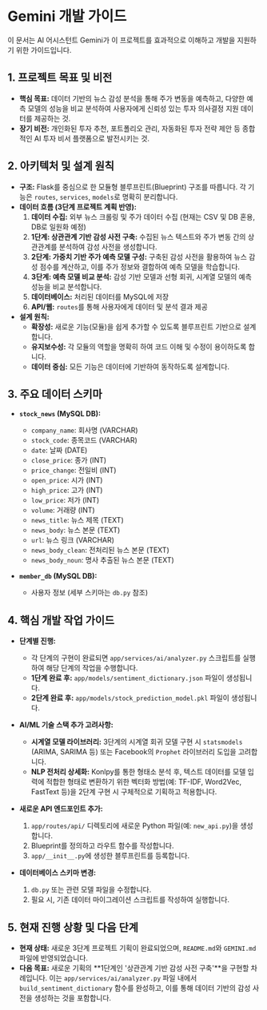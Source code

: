 
# Gemini 개발 가이드

이 문서는 AI 어시스턴트 Gemini가 이 프로젝트를 효과적으로 이해하고 개발을 지원하기 위한 가이드입니다.

## 1. 프로젝트 목표 및 비전

- **핵심 목표:** 데이터 기반의 뉴스 감성 분석을 통해 주가 변동을 예측하고, 다양한 예측 모델의 성능을 비교 분석하여 사용자에게 신뢰성 있는 투자 의사결정 지원 데이터를 제공하는 것.
- **장기 비전:** 개인화된 투자 추천, 포트폴리오 관리, 자동화된 투자 전략 제안 등 종합적인 AI 투자 비서 플랫폼으로 발전시키는 것.

## 2. 아키텍처 및 설계 원칙

- **구조:** Flask를 중심으로 한 모듈형 블루프린트(Blueprint) 구조를 따릅니다. 각 기능은 `routes`, `services`, `models`로 명확히 분리합니다.
- **데이터 흐름 (3단계 프로젝트 계획 반영):**
    1.  **데이터 수집:** 외부 뉴스 크롤링 및 주가 데이터 수집 (현재는 CSV 및 DB 혼용, DB로 일원화 예정)
    2.  **1단계: 상관관계 기반 감성 사전 구축:** 수집된 뉴스 텍스트와 주가 변동 간의 상관관계를 분석하여 감성 사전을 생성합니다.
    3.  **2단계: 가중치 기반 주가 예측 모델 구성:** 구축된 감성 사전을 활용하여 뉴스 감성 점수를 계산하고, 이를 주가 정보와 결합하여 예측 모델을 학습합니다.
    4.  **3단계: 예측 모델 비교 분석:** 감성 기반 모델과 선형 회귀, 시계열 모델의 예측 성능을 비교 분석합니다.
    5.  **데이터베이스:** 처리된 데이터를 MySQL에 저장
    6.  **API/웹:** `routes`를 통해 사용자에게 데이터 및 분석 결과 제공
- **설계 원칙:**
    - **확장성:** 새로운 기능(모듈)을 쉽게 추가할 수 있도록 블루프린트 기반으로 설계합니다.
    - **유지보수성:** 각 모듈의 역할을 명확히 하여 코드 이해 및 수정이 용이하도록 합니다.
    - **데이터 중심:** 모든 기능은 데이터에 기반하여 동작하도록 설계합니다.

## 3. 주요 데이터 스키마

- **`stock_news` (MySQL DB):**
    - `company_name`: 회사명 (VARCHAR)
    - `stock_code`: 종목코드 (VARCHAR)
    - `date`: 날짜 (DATE)
    - `close_price`: 종가 (INT)
    - `price_change`: 전일비 (INT)
    - `open_price`: 시가 (INT)
    - `high_price`: 고가 (INT)
    - `low_price`: 저가 (INT)
    - `volume`: 거래량 (INT)
    - `news_title`: 뉴스 제목 (TEXT)
    - `news_body`: 뉴스 본문 (TEXT)
    - `url`: 뉴스 링크 (VARCHAR)
    - `news_body_clean`: 전처리된 뉴스 본문 (TEXT)
    - `news_body_noun`: 명사 추출된 뉴스 본문 (TEXT)

- **`member_db` (MySQL DB):**
    - 사용자 정보 (세부 스키마는 `db.py` 참조)

## 4. 핵심 개발 작업 가이드

- **단계별 진행:**
    - 각 단계의 구현이 완료되면 `app/services/ai/analyzer.py` 스크립트를 실행하여 해당 단계의 작업을 수행합니다.
    - **1단계 완료 후:** `app/models/sentiment_dictionary.json` 파일이 생성됩니다.
    - **2단계 완료 후:** `app/models/stock_prediction_model.pkl` 파일이 생성됩니다.

- **AI/ML 기술 스택 추가 고려사항:**
    - **시계열 모델 라이브러리:** 3단계의 시계열 회귀 모델 구현 시 `statsmodels` (ARIMA, SARIMA 등) 또는 Facebook의 `Prophet` 라이브러리 도입을 고려합니다.
    - **NLP 전처리 상세화:** Konlpy를 통한 형태소 분석 후, 텍스트 데이터를 모델 입력에 적합한 형태로 변환하기 위한 벡터화 방법(예: TF-IDF, Word2Vec, FastText 등)을 2단계 구현 시 구체적으로 기획하고 적용합니다.

- **새로운 API 엔드포인트 추가:**
    1.  `app/routes/api/` 디렉토리에 새로운 Python 파일(예: `new_api.py`)을 생성합니다.
    2.  Blueprint를 정의하고 라우트 함수를 작성합니다.
    3.  `app/__init__.py`에 생성한 블루프린트를 등록합니다.

- **데이터베이스 스키마 변경:**
    1.  `db.py` 또는 관련 모델 파일을 수정합니다.
    2.  필요 시, 기존 데이터 마이그레이션 스크립트를 작성하여 실행합니다.

## 5. 현재 진행 상황 및 다음 단계

- **현재 상태:** 새로운 3단계 프로젝트 기획이 완료되었으며, `README.md`와 `GEMINI.md` 파일에 반영되었습니다.
- **다음 목표:** 새로운 기획의 **1단계인 '상관관계 기반 감성 사전 구축'**을 구현할 차례입니다. 이는 `app/services/ai/analyzer.py` 파일 내에서 `build_sentiment_dictionary` 함수를 완성하고, 이를 통해 데이터 기반의 감성 사전을 생성하는 것을 포함합니다.
